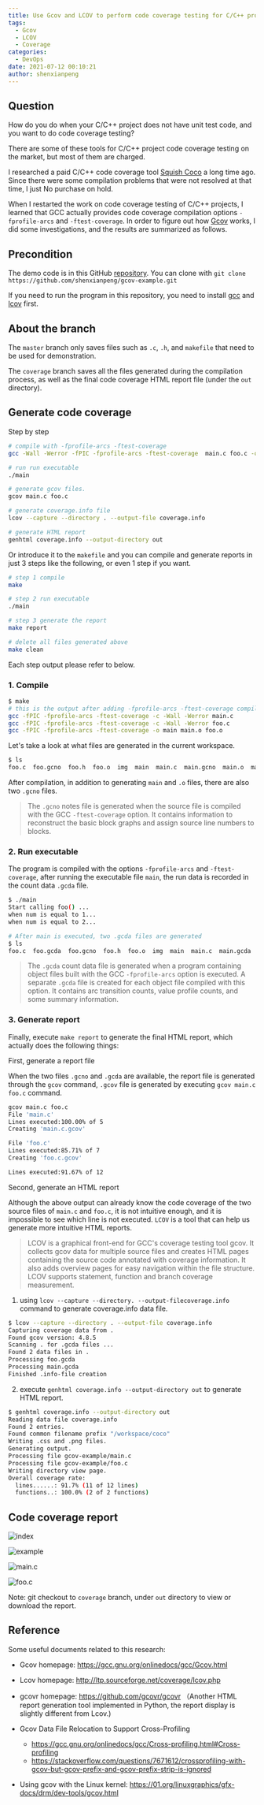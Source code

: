 ```yaml
---
title: Use Gcov and LCOV to perform code coverage testing for C/C++ projects
tags:
  - Gcov
  - LCOV
  - Coverage
categories:
  - DevOps
date: 2021-07-12 00:10:21
author: shenxianpeng
---
```


## Question

How do you do when your C/C++ project does not have unit test code, and you want to do code coverage testing?

There are some of these tools for C/C++ project code coverage testing on the market, but most of them are charged.

I researched a paid C/C++ code coverage tool [Squish Coco](https://shenxianpeng.github.io/2019/05/squishcoco/) a long time ago. Since there were some compilation problems that were not resolved at that time, I just No purchase on hold.

When I restarted the work on code coverage testing of C/C++ projects, I learned that GCC actually provides code coverage compilation options `-fprofile-arcs` and `-ftest-coverage`. In order to figure out how [Gcov](https://gcc.gnu.org/onlinedocs/gcc/Gcov.html) works, I did some investigations, and the results are summarized as follows.


## Precondition

The demo code is in this GitHub [repository](https://github.com/shenxianpeng/gcov-example). You can clone with `git clone https://github.com/shenxianpeng/gcov-example.git`

If you need to run the program in this repository, you need to install [gcc](https://gcc.gnu.org/install/index.html) and [lcov](http://ltp.sourceforge.net/coverage/lcov.php) first.

## About the branch

The `master` branch only saves files such as `.c`, `.h`, and `makefile` that need to be used for demonstration.

The `coverage` branch saves all the files generated during the compilation process, as well as the final code coverage HTML report file (under the `out` directory).

## Generate code coverage

Step by step

```bash
# compile with -fprofile-arcs -ftest-coverage
gcc -Wall -Werror -fPIC -fprofile-arcs -ftest-coverage  main.c foo.c -o main

# run run executable
./main

# generate gcov files.
gcov main.c foo.c

# generate coverage.info file
lcov --capture --directory . --output-file coverage.info

# generate HTML report
genhtml coverage.info --output-directory out
```
Or introduce it to the `makefile` and you can compile and generate reports in just 3 steps like the following, or even 1 step if you want.

```bash
# step 1 compile
make

# step 2 run executable
./main

# step 3 generate the report
make report

# delete all files generated above
make clean
```

Each step output please refer to below.

<!-- more -->

### 1. Compile

```bash
$ make
# this is the output after adding -fprofile-arcs -ftest-coverage compilation options
gcc -fPIC -fprofile-arcs -ftest-coverage -c -Wall -Werror main.c
gcc -fPIC -fprofile-arcs -ftest-coverage -c -Wall -Werror foo.c
gcc -fPIC -fprofile-arcs -ftest-coverage -o main main.o foo.o
```

Let's take a look at what files are generated in the current workspace.

```bash
$ ls
foo.c  foo.gcno  foo.h  foo.o  img  main  main.c  main.gcno  main.o  makefile  README.md
```

After compilation, in addition to generating `main` and `.o` files, there are also two `.gcno` files.

> The `.gcno` notes file is generated when the source file is compiled with the GCC `-ftest-coverage` option. It contains information to reconstruct the basic block graphs and assign source line numbers to blocks.

### 2. Run executable

The program is compiled with the options `-fprofile-arcs` and `-ftest-coverage`, after running the executable file `main`, the run data is recorded in the count data `.gcda` file.

```bash
$ ./main
Start calling foo() ...
when num is equal to 1...
when num is equal to 2...

# After main is executed, two .gcda files are generated
$ ls
foo.c  foo.gcda  foo.gcno  foo.h  foo.o  img  main  main.c  main.gcda  main.gcno  main.o  makefile  README.md
```

> The `.gcda` count data file is generated when a program containing object files built with the GCC `-fprofile-arcs` option is executed. A separate `.gcda` file is created for each object file compiled with this option. It contains arc transition counts, value profile counts, and some summary information.

### 3. Generate report

Finally, execute `make report` to generate the final HTML report, which actually does the following things:

First, generate a report file

When the two files `.gcno` and `.gcda` are available, the report file is generated through the `gcov` command, `.gcov` file is generated by executing `gcov main.c foo.c` command.

```bash
gcov main.c foo.c
File 'main.c'
Lines executed:100.00% of 5
Creating 'main.c.gcov'

File 'foo.c'
Lines executed:85.71% of 7
Creating 'foo.c.gcov'

Lines executed:91.67% of 12
```

Second, generate an HTML report

Although the above output can already know the code coverage of the two source files of `main.c` and `foo.c`, it is not intuitive enough, and it is impossible to see which line is not executed. `LCOV` is a tool that can help us generate more intuitive HTML reports.

> LCOV is a graphical front-end for GCC's coverage testing tool gcov. It collects gcov data for multiple source files and creates HTML pages containing the source code annotated with coverage information. It also adds overview pages for easy navigation within the file structure. LCOV supports statement, function and branch coverage measurement.

1. using `lcov --capture --directory. --output-filecoverage.info` command to generate coverage.info data file.

```bash
$ lcov --capture --directory . --output-file coverage.info
Capturing coverage data from .
Found gcov version: 4.8.5
Scanning . for .gcda files ...
Found 2 data files in .
Processing foo.gcda
Processing main.gcda
Finished .info-file creation
```

2. execute `genhtml coverage.info --output-directory out` to generate HTML report.

```bash
$ genhtml coverage.info --output-directory out
Reading data file coverage.info
Found 2 entries.
Found common filename prefix "/workspace/coco"
Writing .css and .png files.
Generating output.
Processing file gcov-example/main.c
Processing file gcov-example/foo.c
Writing directory view page.
Overall coverage rate:
  lines......: 91.7% (11 of 12 lines)
  functions..: 100.0% (2 of 2 functions)
```

## Code coverage report

![index](gcov-example/index.png)

![example](gcov-example/example.png)

![main.c](gcov-example/main.c.png)

![foo.c](gcov-example/foo.c.png)

Note: git checkout to `coverage` branch, under `out` directory to view or download the report.

## Reference

Some useful documents related to this research:

* Gcov homepage: https://gcc.gnu.org/onlinedocs/gcc/Gcov.html
* Lcov homepage: http://ltp.sourceforge.net/coverage/lcov.php

* gcovr homepage: https://github.com/gcovr/gcovr （Another HTML report generation tool implemented in Python, the report display is slightly different from Lcov.)

* Gcov Data File Relocation to Support Cross-Profiling
    * https://gcc.gnu.org/onlinedocs/gcc/Cross-profiling.html#Cross-profiling
    * https://stackoverflow.com/questions/7671612/crossprofiling-with-gcov-but-gcov-prefix-and-gcov-prefix-strip-is-ignored

* Using gcov with the Linux kernel: https://01.org/linuxgraphics/gfx-docs/drm/dev-tools/gcov.html
